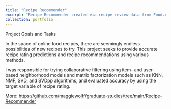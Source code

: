 ```yaml
---
title: "Recipe Recommender"
excerpt: "Recipe Recommender created via recipe review data from Food.com using the Sci-Kit Surprise package"
collection: portfolio
---
```


Project Goals and Tasks

In the space of online food recipes, there are seemingly endless possibilities of new recipes to try. This project seeks to provide accurate recipe rating predictions and recipe recommendations using various methods.

I was responsible for trying collaborative filtering using item- and user-based neighborhood models and matrix factorization models such as KNN, NMF, SVD, and SVDpp algorithms, and evaluated accuracy by using the target variable of recipe rating.

More: https://github.com/maggiewolff/graduate-studies/tree/main/Recipe-Recommender

